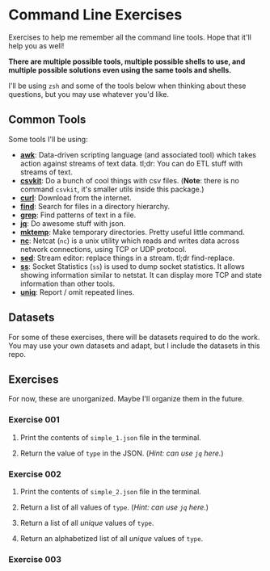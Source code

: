 # Command Line Exercises

Exercises to help me remember all the command line tools.  Hope that it'll help you as well!

**There are multiple possible tools, multiple possible shells to use, and multiple possible solutions even using the same tools and shells.**

I'll be using `zsh` and some of the tools below when thinking about these questions, but you may use whatever you'd like.

## Common Tools

Some tools I'll be using:

- [**awk**][awk]: Data-driven scripting language (and associated tool) which takes action against streams of text data.  tl;dr: You can do ETL stuff with streams of text.
- [**csvkit**][csvkit]: Do a bunch of cool things with csv files.  (**Note**: there is no command `csvkit`, it's smaller utils inside this package.)
- [**curl**][curl]: Download from the internet.
- [**find**][find]: Search for files in a directory hierarchy.
- [**grep**][grep]: Find patterns of text in a file.
- [**jq**][jq]: Do awesome stuff with json.
- [**mktemp**][mktemp]: Make temporary directories.  Pretty useful little command.
- [**nc**][nc]: Netcat (`nc`) is a unix utility which reads and writes data across network connections, using TCP or UDP protocol.
- [**sed**][sed]: Stream editor: replace things in a stream.  tl;dr find-replace.
- [**ss**][ss]: Socket Statistics (`ss`) is used to dump socket statistics. It allows showing information similar to netstat.  It can display more TCP and state information than other tools.
- [**uniq**][uniq]: Report / omit repeated lines.

[awk]: https://www.gnu.org/software/gawk/manual/gawk.html
[csvkit]: https://csvkit.readthedocs.io/en/latest/
[curl]: https://curl.se/docs/manpage.html
[find]: https://www.man7.org/linux/man-pages/man1/find.1.html
[grep]: https://man7.org/linux/man-pages/man1/grep.1.html
[jq]: https://jqlang.github.io/jq/
[mktemp]: https://www.gnu.org/software/autogen/mktemp.html
[nc]: https://manpages.debian.org/stretch/netcat-traditional/nc.1.en.html
[sed]: https://www.gnu.org/software/sed/manual/sed.html
[ss]: https://man7.org/linux/man-pages/man8/ss.8.html
[uniq]: https://man7.org/linux/man-pages/man1/uniq.1.html

## Datasets

For some of these exercises, there will be datasets required to do the work.  You may use your own datasets and adapt, but I include the datasets in this repo.

## Exercises

For now, these are unorganized.  Maybe I'll organize them in the future.

### Exercise 001

1. Print the contents of `simple_1.json` file in the terminal.

2. Return the value of `type` in the JSON.  (*Hint: can use `jq` here.*)

### Exercise 002

1. Print the contents of `simple_2.json` file in the terminal.

2. Return a list of all values of `type`.  (*Hint: can use `jq` here.*)

3. Return a list of all *unique* values of `type`.

4. Return an alphabetized list of all *unique* values of `type`.

### Exercise 003
